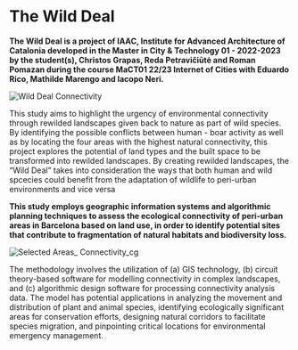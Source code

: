 # The Wild Deal 

**The Wild Deal is a project of IAAC, Institute for Advanced Architecture of Catalonia developed in the Master in City & Technology 01 - 2022-2023 by the student(s), Christos Grapas,  Reda Petravičiūtė and Roman Pomazan during the course MaCT01 22/23 Internet of Cities with Eduardo Rico, Mathilde Marengo and Iacopo Neri.**

![Wild Deal Connectivity](https://user-images.githubusercontent.com/128100178/225778869-3dd00295-0a55-4b69-b3ca-4a155242fe2b.png)

This study aims to highlight the  urgency of environmental connectivity  through rewilded landscapes given  back to nature as part of wild species.
By identifying the possible conflicts between human - boar activity as well as by locating the four areas with the highest natural connectivity, this project explores the potential of land types and the built space to be transformed into rewilded landscapes. By creating rewilded landscapes, the “Wild Deal” takes into consideration the ways that both human and wild spcecies could benefit from the adaptation of wildlife to peri-urban environments and vice versa

**This study employs geographic information systems and algorithmic planning techniques to assess the ecological connectivity of peri-urban areas in Barcelona based on land use, in order to identify potential sites that contribute to fragmentation of natural habitats and biodiversity loss.**

![Selected Areas_ Connectivity_cg](https://user-images.githubusercontent.com/128100178/225777718-7e6b14a4-e995-4ea7-b45b-7446cec99ccb.png)

The methodology involves the utilization of (a) GIS technology, (b) circuit theory-based software for modelling connectivity in complex landscapes, and (c) algorithmic design software for processing connectivity analysis data. The model has potential applications in analyzing the movement and distribution of plant and animal species, identifying ecologically significant areas for conservation efforts, designing natural corridors to facilitate species migration, and pinpointing critical locations for environmental emergency management.

